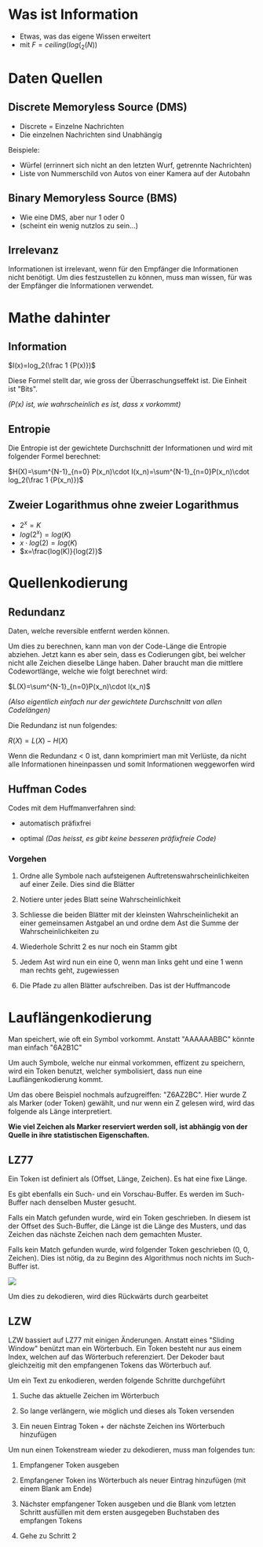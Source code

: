 # Was ist Information

- Etwas, was das eigene Wissen erweitert
- mit $F=ceiling(log(_2(N))$

# Daten Quellen

## Discrete Memoryless Source (DMS)

- Discrete = Einzelne Nachrichten
- Die einzelnen Nachrichten sind Unabhängig

Beispiele:

- Würfel (errinnert sich nicht an den letzten Wurf, getrennte Nachrichten)
- Liste von Nummerschild von Autos von einer Kamera auf der Autobahn

## Binary Memoryless Source (BMS)

- Wie eine DMS, aber nur 1 oder 0
- (scheint ein wenig nutzlos zu sein…)

## Irrelevanz

Informationen ist irrelevant, wenn für den Empfänger die Informationen nicht benötigt. Um dies festzustellen zu können, muss man wissen, für was der Empfänger die Informationen verwendet.

# Mathe dahinter

## Information

$I(x)=log_2(\frac 1 {P(x)})$

Diese Formel stellt dar, wie gross der Überraschungseffekt ist. Die Einheit ist "Bits". 

*($P(x)$ ist, wie wahrscheinlich es ist, dass x vorkommt)*

## Entropie

Die Entropie ist der gewichtete Durchschnitt der Informationen und wird mit folgender Formel berechnet:

$H(X)=\sum^{N-1}_{n=0} P(x_n)\cdot I(x_n)=\sum^{N-1}_{n=0}P(x_n)\cdot log_2(\frac 1 {P(x_n)})$

## Zweier Logarithmus ohne zweier Logarithmus

- $2^x=K$
- $log(2^x)=log(K)$
- $x\cdot log(2)=log(K)$
- $x=\frac{log(K)}{log(2)}$

# Quellenkodierung

## Redundanz

Daten, welche reversible entfernt werden können. 

Um dies zu berechnen, kann man von der Code-Länge die Entropie abziehen. Jetzt kann es aber sein, dass es Codierungen gibt, bei welcher nicht alle Zeichen dieselbe Länge haben. Daher braucht man die mittlere Codewortlänge, welche wie folgt berechnet wird:

$L(X)=\sum^{N-1}_{n=0}P(x_n)\cdot l(x_n)$

*(Also eigentlich einfach nur der gewichtete Durchschnitt von allen Codelängen)*

Die Redundanz ist nun folgendes:

$R(X)=L(X)-H(X)$

Wenn die Redundanz < 0 ist, dann komprimiert man mit Verlüste, da nicht alle Informationen hineinpassen und somit Informationen weggeworfen wird

## Huffman Codes

Codes mit dem Huffmanverfahren sind:

- automatisch präfixfrei

- optimal *(Das heisst, es gibt keine besseren präfixfreie Code)*

### Vorgehen

1. Ordne alle Symbole nach aufsteigenen Auftretenswahrscheinlichkeiten auf einer Zeile. Dies sind die Blätter

2. Notiere unter jedes Blatt seine Wahrscheinlichkeit

3. Schliesse die beiden Blätter mit der kleinsten Wahrscheinlichekit an einer gemeinsamen Astgabel an und ordne dem Ast die Summe der Wahrscheinlichkeiten zu

4. Wiederhole Schritt 2 es nur noch ein Stamm gibt

5. Jedem Ast wird nun ein eine 0, wenn man links geht und eine 1 wenn man rechts geht, zugewiessen

6. Die Pfade zu allen Blätter aufschreiben. Das ist der Huffmancode

# Lauflängenkodierung

Man speichert, wie oft ein Symbol vorkommt. Anstatt "AAAAAABBC" könnte man einfach "6A2B1C"

Um auch Symbole, welche nur einmal vorkommen, effizent zu speichern, wird ein Token benutzt, welcher symbolisiert, dass nun eine Lauflängenkodierung kommt.

Um das obere Beispiel nochmals aufzugreiffen: "Z6AZ2BC". Hier wurde Z als Marker (oder Token) gewählt, und nur wenn ein Z gelesen wird, wird das folgende als Länge interpretiert.

**Wie viel Zeichen als Marker reserviert werden soll, ist abhängig von der Quelle in ihre statistischen Eigenschaften.**

## LZ77

Ein Token ist definiert als (Offset, Länge, Zeichen). Es hat eine fixe Länge.

Es gibt ebenfalls ein Such- und ein Vorschau-Buffer. Es werden im Such-Buffer nach denselben Muster gesucht.

Falls ein Match gefunden wurde, wird ein Token geschrieben. In diesem ist der Offset des Such-Buffer, die Länge ist die Länge des Musters, und das Zeichen das nächste Zeichen nach dem gemachten Muster.

Falls kein Match gefunden wurde, wird folgender Token geschrieben (0, 0, Zeichen). Dies ist nötig, da zu Beginn des Algorithmus noch nichts im Such-Buffer ist.

![](/home/sebi/Documents/zhaw/Current%20Semester/INCO/notizen/res/2021-10-25-10-31-37-image.png)

Um dies zu dekodieren, wird dies Rückwärts durch gearbeitet

## LZW

LZW bassiert auf LZ77 mit einigen Änderungen. Anstatt eines "Sliding Window" benützt man ein Wörterbuch. Ein Token besteht nur aus einem Index, welchen auf das Wörterbuch referenziert. Der Dekoder baut gleichzeitig mit den empfangenen Tokens das Wörterbuch auf.

Um ein Text zu enkodieren, werden folgende Schritte durchgeführt

1. Suche das aktuelle Zeichen im Wörterbuch

2. So lange verlängern, wie möglich und dieses als Token versenden

3. Ein neuen Eintrag Token + der nächste Zeichen ins Wörterbuch hinzufügen

Um nun einen Tokenstream wieder zu dekodieren, muss man folgendes tun:

1. Empfangener Token ausgeben

2. Empfangener Token ins Wörterbuch als neuer Eintrag hinzufügen (mit einem Blank am Ende)

3. Nächster empfangener Token ausgeben und die Blank vom letzten Schritt ausfüllen mit dem ersten ausgegeben Buchstaben des empfangen Tokens

4. Gehe zu Schritt 2